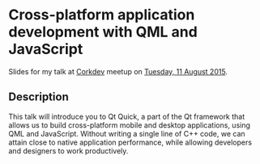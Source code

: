 # Cross-platform application development with QML and JavaScript

Slides for my talk at [Corkdev](http://corkdev.io/) meetup on [Tuesday, 11 August 2015](http://www.meetup.com/corkdev-io/events/224256026/).

## Description

This talk will introduce you to Qt Quick, a part of the Qt framework that allows us to build cross-platform mobile and desktop applications, using QML and JavaScript. Without writing a single line of C++ code, we can attain close to native application performance, while allowing developers and designers to work productively. 
 